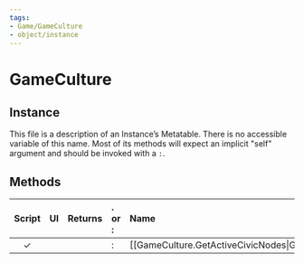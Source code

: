 ```yaml
---
tags:
- Game/GameCulture
- object/instance
---
```

# GameCulture
## Instance
This file is a description of an Instance’s Metatable. There is no accessible variable of this name. Most of its methods will expect an implicit "self" argument and should be invoked with a `:`.

## Methods
| Script | UI  | Returns | . or : | Name | Arguments |
|:------:|:---:| -------:|:---- |:---- |:--------- |
|✓| ||:|[[GameCulture.GetActiveCivicNodes\|GetActiveCivicNodes]]||
